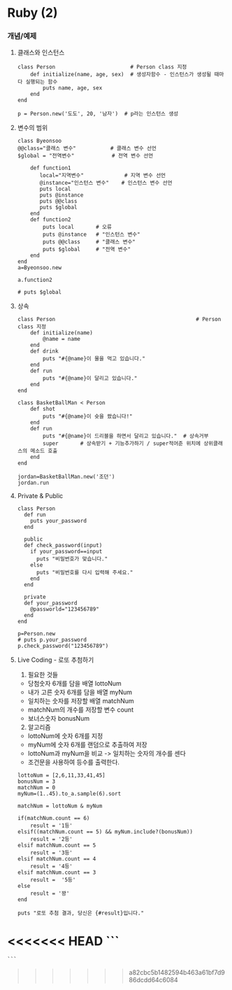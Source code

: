 # Ruby (2)

### 개념/예제


1. 클래스와 인스턴스
    ```
    class Person                        # Person class 지정
        def initialize(name, age, sex)  # 생성자함수 - 인스턴스가 생성될 때마다 실행되는 함수
            puts name, age, sex
        end
    end
    
    p = Person.new('도도', 20, '남자')  # p라는 인스턴스 생성
    ```
    
2. 변수의 범위  
    ```
    class Byeonsoo
    @@class="클래스 변수"           # 클래스 변수 선언
    $global = "전역변수"            # 전역 변수 선언
        
        def function1
           local="지역변수"             # 지역 변수 선언
           @instance="인스턴스 변수"    # 인스턴스 변수 선언
           puts local
           puts @instance
           puts @@class
           puts $global
        end
        def function2
            puts local       # 오류
            puts @instance   # "인스턴스 변수"
            puts @@class     # "클래스 변수"
            puts $global     # "전역 변수"
        end
    end
    a=Byeonsoo.new
    
    a.function2
    
    # puts $global
    ```

3. 상속  
    ```
    class Person                                             # Person class 지정
        def initialize(name)
            @name = name
        end
        def drink
            puts "#{@name}이 물을 먹고 있습니다."
        end
        def run
            puts "#{@name}이 달리고 있습니다."
        end
    end
        
    class BasketBallMan < Person
        def shot
            puts "#{@name}이 슛을 쐈습니다!"
        end
        def run
            puts "#{@name}이 드리블을 하면서 달리고 있습니다."  # 상속거부
            super       # 상속받기 + 기능추가하기 / super적어준 위치에 상위클래스의 메소드 호출
        end
    end
        
    jordan=BasketBallMan.new('조던')
    jordan.run
    ```

4. Private & Public
    ```
   class Person
      def run
        puts your_password
      end
      
      public
      def check_password(input)
        if your_password==input
          puts "비밀번호가 맞습니다."
        else
          puts "비밀번호를 다시 입력해 주세요."
        end
      end
      
      private
      def your_password
        @passworld="123456789"
      end
    end
    
    p=Person.new
    # puts p.your_password
    p.check_password("123456789")
    ```

5. Live Coding - 로또 추첨하기  
    1) 필요한 것들  
    - 당첨숫자 6개를 담을 배열 lottoNum
    - 내가 고른 숫자 6개를 담을 배열 myNum
    - 일치하는 숫자를 저장할 배열 matchNum
    - matchNum의 개수를 저장할 변수 count
    - 보너스숫자 bonusNum  
     
    2) 알고리즘  
    - lottoNum에 숫자 6개를 지정
    - myNum에 숫자 6개를 랜덤으로 추출하여 저장
    - lottoNum과 myNum을 비교 -> 일치하는 숫자의 개수를 센다
    - 조건문을 사용하여 등수를 출력한다.
    
    ```
    lottoNum = [2,6,11,33,41,45]
    bonusNum = 3
    matchNum = 0
    myNum=(1..45).to_a.sample(6).sort
    
    matchNum = lottoNum & myNum
    
    if(matchNum.count == 6)
        result = '1등'
    elsif((matchNum.count == 5) && myNum.include?(bonusNum))
        result = '2등'
    elsif matchNum.count == 5 
        result = '3등'
    elsif matchNum.count == 4
        result = '4등'
    elsif matchNum.count == 3
        result =  '5등'
    else
        result = '꽝'
    end
    
    puts "로또 추첨 결과, 당신은 {#result}입니다."
<<<<<<< HEAD
    ```
=======
    ```
>>>>>>> a82cbc5b1482594b463a61bf7d986dcdd64c6084
